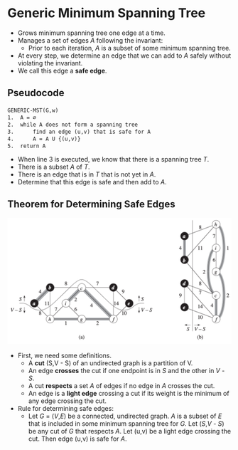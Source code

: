 # Generic Minimum Spanning Tree
- Grows minimum spanning tree one edge at a time.
- Manages a set of edges *A* following the invariant:
    - Prior to each iteration, *A* is a subset of some minimum spanning tree.
- At every step, we determine an edge that we can add to *A* safely without violating the invariant.
- We call this edge a **safe edge**.

## Pseudocode

```
GENERIC-MST(G,w)
1.  A = ∅
2.  while A does not form a spanning tree
3.      find an edge (u,v) that is safe for A
4.      A = A U {(u,v)}
5.  return A
```

- When line 3 is executed, we know that there is a spanning tree *T*.
- There is a subset *A* of *T*.
- There is an edge that is in *T* that is not yet in *A*.
- Determine that this edge is safe and then add to *A*.


## Theorem for Determining Safe Edges

![alt text](https://github.com/eyc94/Notes/blob/master/images/partition_example.png "Image of partition of a graph")
- First, we need some definitions.
    - A **cut** (S,V - S) of an undirected graph is a partition of V.
    - An edge **crosses** the cut if one endpoint is in *S* and the other in *V* - *S*.
    - A cut **respects** a set *A* of edges if no edge in *A* crosses the cut.
    - An edge is a **light edge** crossing a cut if its weight is the minimum of any edge crossing the cut.
- Rule for determining safe edges:
    - Let *G* = (*V*,*E*) be a connected, undirected graph. *A* is a subset of *E* that is included in some minimum spanning tree for *G*. Let (*S*,*V* - *S*) be any cut of *G* that respects *A*. Let (u,v) be a light edge crossing the cut. Then edge (u,v) is safe for *A*.